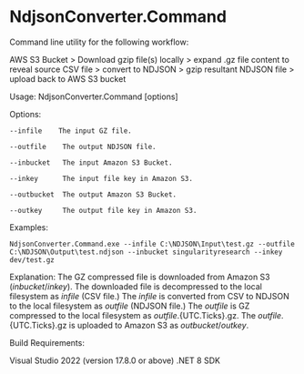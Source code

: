 # NdjsonConverter.Command
Command line utility for the following workflow:

AWS S3 Bucket > Download gzip file(s) locally > expand .gz file content to reveal source CSV file > convert to NDJSON > gzip resultant NDJSON file > upload back to AWS S3 bucket

 
Usage: NdjsonConverter.Command [options]

Options:

    --infile    The input GZ file.

    --outfile    The output NDJSON file.

    --inbucket   The input Amazon S3 Bucket.

    --inkey      The input file key in Amazon S3.

    --outbucket  The output Amazon S3 Bucket.

    --outkey     The output file key in Amazon S3.


Examples:

    NdjsonConverter.Command.exe --infile C:\NDJSON\Input\test.gz --outfile C:\NDJSON\Output\test.ndjson --inbucket singularityresearch --inkey dev/test.gz

Explanation:
The GZ compressed file is downloaded from Amazon S3 (*inbucket*/*inkey*).
The downloaded file is decompressed to the local filesystem as *infile* (CSV file.)
The *infile* is converted from CSV to NDJSON to the local filesystem as *outfile* (NDJSON file.)
The *outfile* is GZ compressed to the local filesystem as *outfile*.{UTC.Ticks}.gz.
The *outfile*.{UTC.Ticks}.gz is uploaded to Amazon S3 as *outbucket*/*outkey*.

Build Requirements:

Visual Studio 2022 (version 17.8.0 or above)
.NET 8 SDK
